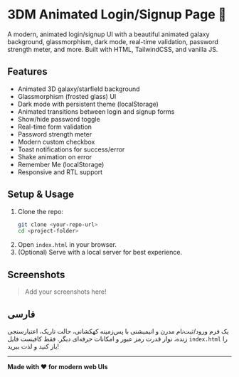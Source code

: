 # 3DM Animated Login/Signup Page 🚀

A modern, animated login/signup UI with a beautiful animated galaxy background, glassmorphism, dark mode, real-time validation, password strength meter, and more. Built with HTML, TailwindCSS, and vanilla JS.

## Features
- Animated 3D galaxy/starfield background
- Glassmorphism (frosted glass) UI
- Dark mode with persistent theme (localStorage)
- Animated transitions between login and signup forms
- Show/hide password toggle
- Real-time form validation
- Password strength meter
- Modern custom checkbox
- Toast notifications for success/error
- Shake animation on error
- Remember Me (localStorage)
- Responsive and RTL support

## Setup & Usage
1. Clone the repo:
   ```bash
   git clone <your-repo-url>
   cd <project-folder>
   ```
2. Open `index.html` in your browser.
3. (Optional) Serve with a local server for best experience.

## Screenshots
> Add your screenshots here!

## فارسی
یک فرم ورود/ثبت‌نام مدرن و انیمیشنی با پس‌زمینه کهکشانی، حالت تاریک، اعتبارسنجی زنده، نوار قدرت رمز عبور و امکانات حرفه‌ای دیگر. فقط کافیست فایل `index.html` را باز کنید و لذت ببرید!

---

**Made with ❤️ for modern web UIs** 